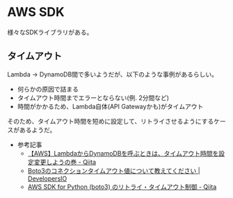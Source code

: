 # AWS SDK

様々なSDKライブラリがある。

## タイムアウト

Lambda -> DynamoDB間で多いようだが、以下のような事例があるらしい。

- 何らかの原因で詰まる
- タイムアウト時間までエラーとならない(例. 2分間など)
- 時間がかかるため、Lambda自体(API Gatewayかも)がタイムアウト

そのため、タイムアウト時間を短めに設定して、リトライさせるようにするケースがあるようだ。

- 参考記事
  - [【AWS】LambdaからDynamoDBを呼ぶときは、タイムアウト時間を設定変更しようの巻 - Qiita](https://qiita.com/unichiku/items/6f51782b8442aa1c02c3)
  - [Boto3のコネクションタイムアウト値について教えてください | DevelopersIO](https://dev.classmethod.jp/articles/tsnote-boto3-connect-timeout-and-max-attempts/)
  - [AWS SDK for Python (boto3) のリトライ・タイムアウト制御 - Qiita](https://qiita.com/yh1224/items/5bdf43307c4c97281e7e)